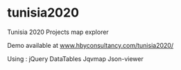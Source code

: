 # tunisia2020
Tunisia 2020 Projects map explorer


Demo available at www.hbyconsultancy.com/tunisia2020/

Using : 
jQuery
DataTables
Jqvmap
Json-viewer